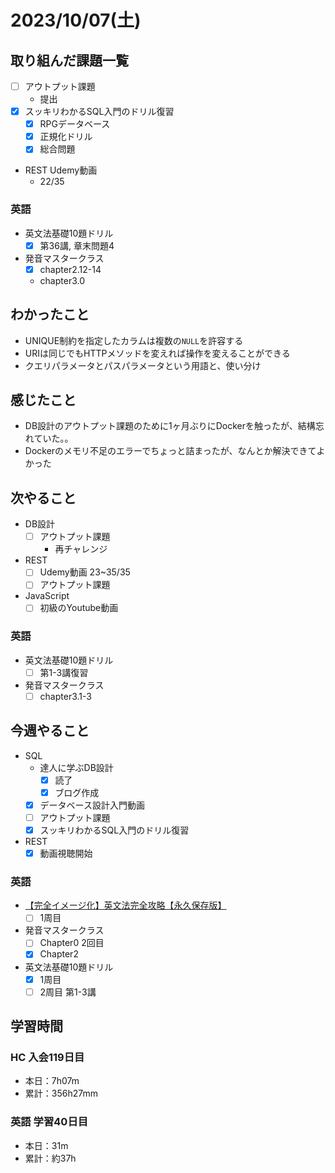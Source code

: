 # 2023/10/07(土)

## 取り組んだ課題一覧

- [ ] アウトプット課題
  - 提出
- [x] スッキリわかるSQL入門のドリル復習
  - [x] RPGデータベース
  - [x] 正規化ドリル
  - [x] 総合問題

- REST Udemy動画
  - 22/35

### 英語

- 英文法基礎10題ドリル
  - [x] 第36講, 章末問題4
- 発音マスタークラス
  - [x] chapter2.12-14
  - chapter3.0

## わかったこと

- UNIQUE制約を指定したカラムは複数の`NULL`を許容する
- URIは同じでもHTTPメソッドを変えれば操作を変えることができる
- クエリパラメータとパスパラメータという用語と、使い分け

## 感じたこと

- DB設計のアウトプット課題のために1ヶ月ぶりにDockerを触ったが、結構忘れていた。。
- Dockerのメモリ不足のエラーでちょっと詰まったが、なんとか解決できてよかった

## 次やること

- DB設計
  - [ ] アウトプット課題
    - 再チャレンジ

- REST
  - [ ] Udemy動画 23~35/35
  - [ ] アウトプット課題
  
- JavaScript
  - [ ] 初級のYoutube動画

### 英語

- 英文法基礎10題ドリル
  - [ ] 第1-3講復習
- 発音マスタークラス
  - [ ] chapter3.1-3

## 今週やること

- SQL
  - 達人に学ぶDB設計
    - [x] 読了
    - [x] ブログ作成
  - [x] データベース設計入門動画
  - [ ] アウトプット課題
  - [x] スッキリわかるSQL入門のドリル復習
- REST
  - [x] 動画視聴開始

### 英語

- [【完全イメージ化】英文法完全攻略【永久保存版】](https://youtu.be/c1xbL9Ql4F0?si=f3kFSn2FOjloqZXc)
  - [ ] 1周目
- 発音マスタークラス
  - [ ] Chapter0 2回目
  - [x] Chapter2
- 英文法基礎10題ドリル
  - [x] 1周目
  - [ ] 2周目 第1-3講

## 学習時間

### HC 入会119日目

- 本日：7h07m
- 累計：356h27mm

### 英語 学習40日目

- 本日：31m
- 累計：約37h
